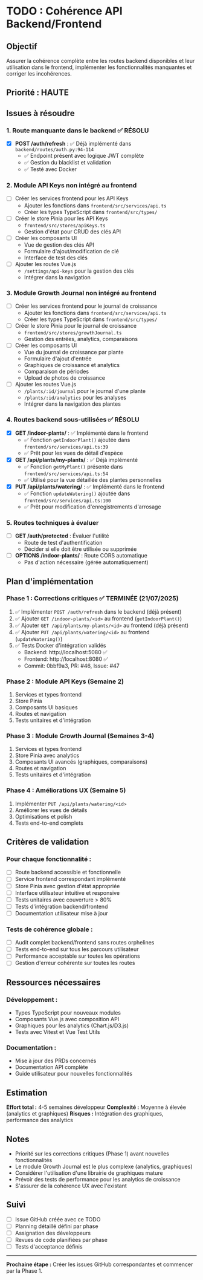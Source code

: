 # TODO : Cohérence API Backend/Frontend

## Objectif
Assurer la cohérence complète entre les routes backend disponibles et leur utilisation dans le frontend, implémenter les fonctionnalités manquantes et corriger les incohérences.

## Priorité : HAUTE

## Issues à résoudre

### 1. Route manquante dans le backend ✅ RÉSOLU
- [x] **POST /auth/refresh** : ✅ Déjà implémenté dans `backend/routes/auth.py:94-114`
  - ✅ Endpoint présent avec logique JWT complète
  - ✅ Gestion du blacklist et validation
  - ✅ Testé avec Docker

### 2. Module API Keys non intégré au frontend
- [ ] Créer les services frontend pour les API Keys
  - Ajouter les fonctions dans `frontend/src/services/api.ts`
  - Créer les types TypeScript dans `frontend/src/types/`
- [ ] Créer le store Pinia pour les API Keys
  - `frontend/src/stores/apiKeys.ts`
  - Gestion d'état pour CRUD des clés API
- [ ] Créer les composants UI
  - Vue de gestion des clés API
  - Formulaire d'ajout/modification de clé
  - Interface de test des clés
- [ ] Ajouter les routes Vue.js
  - `/settings/api-keys` pour la gestion des clés
  - Intégrer dans la navigation

### 3. Module Growth Journal non intégré au frontend
- [ ] Créer les services frontend pour le journal de croissance
  - Ajouter les fonctions dans `frontend/src/services/api.ts`
  - Créer les types TypeScript dans `frontend/src/types/`
- [ ] Créer le store Pinia pour le journal de croissance
  - `frontend/src/stores/growthJournal.ts`
  - Gestion des entrées, analytics, comparaisons
- [ ] Créer les composants UI
  - Vue du journal de croissance par plante
  - Formulaire d'ajout d'entrée
  - Graphiques de croissance et analytics
  - Comparaison de périodes
  - Upload de photos de croissance
- [ ] Ajouter les routes Vue.js
  - `/plants/:id/journal` pour le journal d'une plante
  - `/plants/:id/analytics` pour les analyses
  - Intégrer dans la navigation des plantes

### 4. Routes backend sous-utilisées ✅ RÉSOLU
- [x] **GET /indoor-plants/<id>** : ✅ Implémenté dans le frontend
  - ✅ Fonction `getIndoorPlant()` ajoutée dans `frontend/src/services/api.ts:39`
  - ✅ Prêt pour les vues de détail d'espèce
- [x] **GET /api/plants/my-plants/<id>** : ✅ Déjà implémenté
  - ✅ Fonction `getMyPlant()` présente dans `frontend/src/services/api.ts:54`
  - ✅ Utilisé pour la vue détaillée des plantes personnelles
- [x] **PUT /api/plants/watering/<id>** : ✅ Implémenté dans le frontend
  - ✅ Fonction `updateWatering()` ajoutée dans `frontend/src/services/api.ts:100`
  - ✅ Prêt pour modification d'enregistrements d'arrosage

### 5. Routes techniques à évaluer
- [ ] **GET /auth/protected** : Évaluer l'utilité
  - Route de test d'authentification
  - Décider si elle doit être utilisée ou supprimée
- [ ] **OPTIONS /indoor-plants/<id>** : Route CORS automatique
  - Pas d'action nécessaire (gérée automatiquement)

## Plan d'implémentation

### Phase 1 : Corrections critiques ✅ TERMINÉE (21/07/2025)
1. ✅ Implémenter `POST /auth/refresh` dans le backend (déjà présent)
2. ✅ Ajouter `GET /indoor-plants/<id>` au frontend (`getIndoorPlant()`)
3. ✅ Ajouter `GET /api/plants/my-plants/<id>` au frontend (déjà présent)
4. ✅ Ajouter `PUT /api/plants/watering/<id>` au frontend (`updateWatering()`)
5. ✅ Tests Docker d'intégration validés
   - Backend: http://localhost:5080 ✅
   - Frontend: http://localhost:8080 ✅
   - Commit: 0bbf9a3, PR: #46, Issue: #47

### Phase 2 : Module API Keys (Semaine 2)
1. Services et types frontend
2. Store Pinia
3. Composants UI basiques
4. Routes et navigation
5. Tests unitaires et d'intégration

### Phase 3 : Module Growth Journal (Semaines 3-4)
1. Services et types frontend
2. Store Pinia avec analytics
3. Composants UI avancés (graphiques, comparaisons)
4. Routes et navigation
5. Tests unitaires et d'intégration

### Phase 4 : Améliorations UX (Semaine 5)
1. Implémenter `PUT /api/plants/watering/<id>`
2. Améliorer les vues de détails
3. Optimisations et polish
4. Tests end-to-end complets

## Critères de validation

### Pour chaque fonctionnalité :
- [ ] Route backend accessible et fonctionnelle
- [ ] Service frontend correspondant implémenté
- [ ] Store Pinia avec gestion d'état appropriée
- [ ] Interface utilisateur intuitive et responsive
- [ ] Tests unitaires avec couverture > 80%
- [ ] Tests d'intégration backend/frontend
- [ ] Documentation utilisateur mise à jour

### Tests de cohérence globale :
- [ ] Audit complet backend/frontend sans routes orphelines
- [ ] Tests end-to-end sur tous les parcours utilisateur
- [ ] Performance acceptable sur toutes les opérations
- [ ] Gestion d'erreur cohérente sur toutes les routes

## Ressources nécessaires

### Développement :
- Types TypeScript pour nouveaux modules
- Composants Vue.js avec composition API
- Graphiques pour les analytics (Chart.js/D3.js)
- Tests avec Vitest et Vue Test Utils

### Documentation :
- Mise à jour des PRDs concernés
- Documentation API complète
- Guide utilisateur pour nouvelles fonctionnalités

## Estimation

**Effort total :** 4-5 semaines développeur
**Complexité :** Moyenne à élevée (analytics et graphiques)
**Risques :** Intégration des graphiques, performance des analytics

## Notes

- Priorité sur les corrections critiques (Phase 1) avant nouvelles fonctionnalités
- Le module Growth Journal est le plus complexe (analytics, graphiques)
- Considérer l'utilisation d'une librairie de graphiques mature
- Prévoir des tests de performance pour les analytics de croissance
- S'assurer de la cohérence UX avec l'existant

## Suivi

- [ ] Issue GitHub créée avec ce TODO
- [ ] Planning détaillé défini par phase
- [ ] Assignation des développeurs
- [ ] Revues de code planifiées par phase
- [ ] Tests d'acceptance définis

---

**Prochaine étape :** Créer les issues GitHub correspondantes et commencer par la Phase 1.

